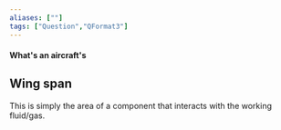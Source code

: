 ```yaml
---
aliases: [""]
tags: ["Question","QFormat3"]
---
```


#### What's an aircraft's
## Wing span
This is simply the area of a component that interacts with the working fluid/gas.